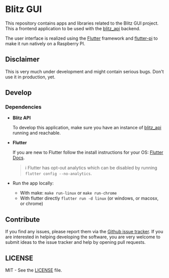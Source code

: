 # Blitz GUI

This repository contains apps and libraries related to the Blitz GUI project. This a frontend application to be used with the [blitz_api](https://github.com/fusion44/blitz_api) backend.  

The user interface is realized using the [Flutter](https://www.flutter.dev) framework and [flutter-pi](https://github.com/ardera/flutter-pi) to make it run natively on a Raspberry PI.  

## Disclaimer

This is very much under development and might contain serious bugs. Don't use it in production, yet.

## Develop

### Dependencies

* **Blitz API**

  To develop this application, make sure you have an instance of [blitz_api](https://github.com/fusion44/blitz_api) running and reachable.

* **Flutter**

  If you are new to Flutter follow the install instructions for your OS: [Flutter Docs](https://flutter.dev/docs/get-started/install).

  > :information_source: Flutter has opt-out analytics which can be disabled by running `flutter config --no-analytics`.



* Run the app locally:
  * With make: `make run-linux` or `make run-chrome`  
  * With flutter directly `flutter run -d linux` (or windows, or macosx, or chrome)  

## Contribute

If you find any issues, please report them via the [Github issue tracker](https://github.com/fusion44/blitz_api/issues).
If you are interested in helping developing the software, you are very welcome to submit ideas to the issue tracker and help by opening pull requests.

## LICENSE

MIT - See the [LICENSE](LICENSE) file.
